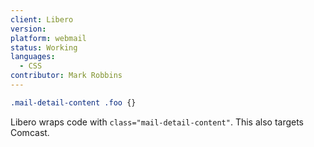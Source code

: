 ```yaml
---
client: Libero
version:
platform: webmail
status: Working
languages:
  - CSS
contributor: Mark Robbins
---
```


```css
.mail-detail-content .foo {}
```

Libero wraps code with `class="mail-detail-content"`. This also targets Comcast.
